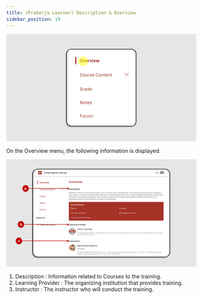 ```yaml
---
title: (Prakerja Learner) Description & Overview
sidebar_position: 19
---
```

![](/img/overview-eng-1.png)

On the Overview menu, the following information is displayed:

![](/img/overview-eng-2.png)

1. Description : Information related to Courses to the training.
2. Learning Provider : The organizing institution that provides training.
3. Instructor	 : The instructor who will conduct the training.
